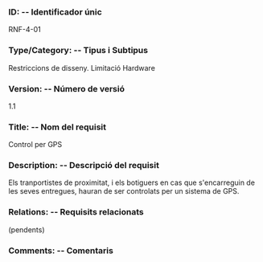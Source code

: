 ### ID: -- Identificador únic
RNF-4-01
### Type/Category: -- Tipus i Subtipus
Restriccions de disseny. Limitació Hardware
### Version: -- Número de versió
1.1
### Title: -- Nom del requisit
Control per GPS
### Description: -- Descripció del requisit
Els tranportistes de proximitat, i els botiguers en cas que s'encarreguin de les seves entregues, hauran de ser controlats per un sistema de GPS.
### Relations: -- Requisits relacionats
(pendents)
### Comments: -- Comentaris
